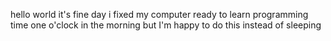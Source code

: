 hello world
it's fine day 
i fixed my computer 
ready to learn programming
time one o'clock in the morning
but I'm happy to do this
instead of sleeping